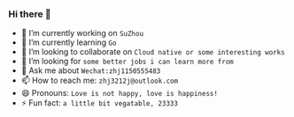 ### Hi there 👋
- 🔭 I’m currently working on `SuZhou`
- 🌱 I’m currently learning `Go`
- 👯 I’m looking to collaborate on `Cloud native or some interesting works`
- 🤔 I’m looking for `some better jobs i can learn more from`
- 💬 Ask me about `Wechat:zhj1150555483`
- 📫 How to reach me: `zhj3212j@outlook.com`
- 😄 Pronouns: `Love is not happy, love is happiness!`
- ⚡ Fun fact: `a little bit vegatable, 23333`

[](https://images5.alphacoders.com/413/thumb-350-413842.jpg)
